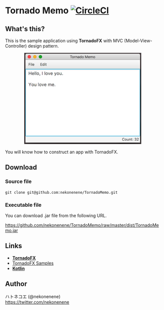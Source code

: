 # Tornado Memo [![CircleCI](https://circleci.com/gh/nekonenene/TornadoMemo/tree/master.svg?style=svg)](https://circleci.com/gh/nekonenene/TornadoMemo/tree/master)

## What's this?

This is the sample application using **TornadoFX** with MVC (Model-View-Controller) design pattern.

<p align="center">
    <img src="./dist/capture01.png" alt="TornadoMemo capture01" width="380rem" height="auto">
</p>

You will know how to construct an app with TornadoFX.


## Download

### Source file

```
git clone git@github.com:nekonenene/TornadoMemo.git
```

### Executable file

You can download .jar file from the following URL.

https://github.com/nekonenene/TornadoMemo/raw/master/dist/TornadoMemo.jar


## Links

* [**TornadoFX**](https://github.com/edvin/tornadofx)
* [TornadoFX Samples](https://github.com/edvin/tornadofx-samples)
* [**Kotlin**](http://kotlinlang.org/)


## Author

ハトネコエ (@nekonenene)  
https://twitter.com/nekonenene

